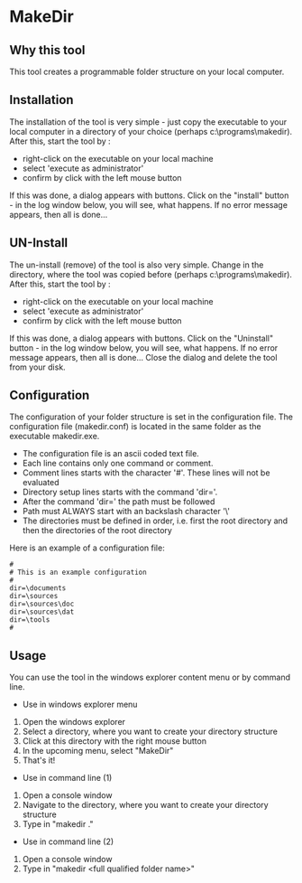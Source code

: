 # MakeDir

## Why this tool
This tool creates a programmable folder structure on your local computer.

## Installation
The installation of the tool is very simple - just copy the executable to your local computer
in a directory of your choice (perhaps c:\programs\makedir).
After this, start the tool by :
* right-click on the executable on your local machine
* select 'execute as administrator'
* confirm by click with the left mouse button

If this was done, a dialog appears with buttons.
Click on the "install" button - in the log window below, you will see, what happens.
If no error message appears, then all is done...

## UN-Install
The un-install (remove) of the tool is also very simple.
Change in the directory, where the tool was copied before (perhaps c:\programs\makedir).
After this, start the tool by :
* right-click on the executable on your local machine
* select 'execute as administrator'
* confirm by click with the left mouse button

If this was done, a dialog appears with buttons.
Click on the "Uninstall" button - in the log window below, you will see, what happens.
If no error message appears, then all is done...
Close the dialog and delete the tool from your disk.

## Configuration
The configuration of your folder structure is set in the configuration file.
The configuration file (makedir.conf) is located in the same folder as the
executable makedir.exe.

* The configuration file is an ascii coded text file.
* Each line contains only one command or comment.
* Comment lines starts with the character '#'. These lines will not be evaluated
* Directory setup lines starts with the command 'dir='.
* After the command 'dir=' the path must be followed
* Path must ALWAYS start with an backslash character '\\'
* The directories must be defined in order, i.e. first the root directory and then the directories of the root directory

Here is an example of a configuration file:
```
#
# This is an example configuration
# 
dir=\documents
dir=\sources
dir=\sources\doc
dir=\sources\dat
dir=\tools
#
```

## Usage
You can use the tool in the windows explorer content menu or by command line.

* Use in windows explorer menu
 1. Open the windows explorer
 2. Select a directory, where you want to create your directory structure
 3. Click at this directory with the right mouse button
 4. In the upcoming menu, select "MakeDir"
 5. That's it!

* Use in command line (1)
 1. Open a console window
 2. Navigate to the directory, where you want to create your directory structure
 3. Type in "makedir ."
 
* Use in command line (2)
 1. Open a console window
 2. Type in "makedir &lt;full qualified folder name&gt;"
